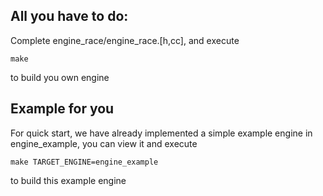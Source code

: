 ## All you have to do:

Complete engine_race/engine_race.[h,cc], and execute

```
make
```
to build you own engine

## Example for you

For quick start, we have already implemented a simple
example engine in engine_example, you can view it and execute

```
make TARGET_ENGINE=engine_example
```
to build this example engine
